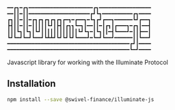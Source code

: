 ```
━━┏┓━┏┓━━━━━━━━━━━━━━━━━━━━━┏┓━━━━━━━━━━━━━━━━━
━━┃┃━┃┃━━━━━━━━━━━━━━━━━━━━┏┛┗┓━━━━━━━━━━┏┓━━━━
┏┓┃┃━┃┃━┏┓┏┓┏┓┏┓┏┓┏━┓━┏━━┓━┗┓┏┛┏━━┓━━━━━━┗┛┏━━┓
┣┫┃┃━┃┃━┃┃┃┃┃┗┛┃┣┫┃┏┓┓┗━┓┃━━┃┃━┃┏┓┃┏━━━┓━┏┓┃━━┫
┃┃┃┗┓┃┗┓┃┗┛┃┃┃┃┃┃┃┃┃┃┃┃┗┛┗┓━┃┗┓┃┃━┫┗━━━┛━┃┃┣━━┃
┗┛┗━┛┗━┛┗━━┛┗┻┻┛┗┛┗┛┗┛┗━━━┛━┗━┛┗━━┛━━━━━━┃┃┗━━┛
━━━━━━━━━━━━━━━━━━━━━━━━━━━━━━━━━━━━━━━━┏┛┃━━━━
━━━━━━━━━━━━━━━━━━━━━━━━━━━━━━━━━━━━━━━━┗━┛━━━━
```
Javascript library for working with the Illuminate Protocol

## Installation

```bash
npm install --save @swivel-finance/illuminate-js
```

